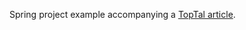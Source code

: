 
Spring project example accompanying a [TopTal article](https://www.toptal.com/spring/top-10-most-common-spring-framework-mistakes).
